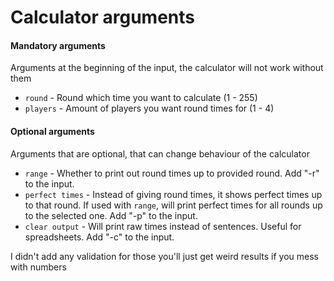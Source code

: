 # Calculator arguments

#### Mandatory arguments
Arguments at the beginning of the input, the calculator will not work without them
- `round` - Round which time you want to calculate (1 - 255)
- `players` - Amount of players you want round times for (1 - 4)

#### Optional arguments
Arguments that are optional, that can change behaviour of the calculator
- `range` - Whether to print out round times up to provided round. Add "-r" to the input.
- `perfect times` - Instead of giving round times, it shows perfect times up to that round. If used with `range`, will print perfect times for all rounds up to the selected one. Add "-p" to the input.
- `clear output` - Will print raw times instead of sentences. Useful for spreadsheets. Add "-c" to the input.

I didn't add any validation for those you'll just get weird results if you mess with numbers